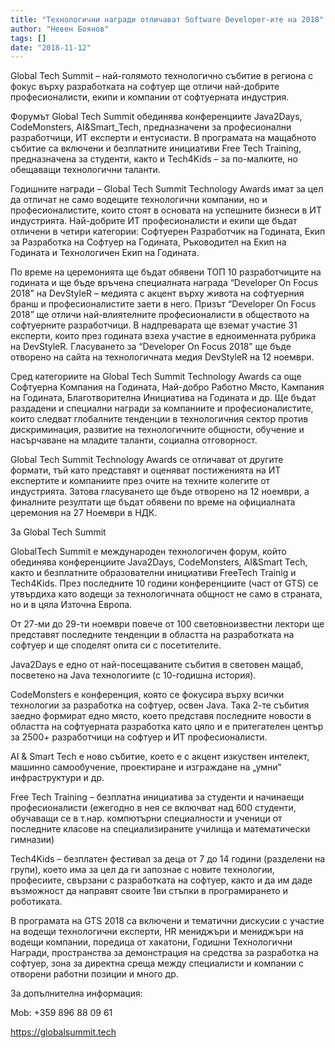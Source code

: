 ```yaml
---
title: "Технологични награди отличават Software Developer-ите на 2018"
author: "Невен Боянов"
tags: []
date: "2018-11-12"
---
```


Global Tech Summit – най-голямото технологично събитие в региона с фокус върху разработката на софтуер ще отличи най-добрите професионалисти, екипи и компании от софтуерната индустрия.

Форумът Global Tech Summit обединява конференциите Java2Days, CodeMonsters, AI&Smart_Tech, предназначени за професионални разработчици, ИТ експерти и ентусиасти. В програмата на мащабното събитие са включени и безплатните инициативи Free Tech Training, предназначена за студенти, както и Tech4Kids – за по-малките, но обещаващи технологични таланти.

Годишните награди – Global Tech Summit Technology Awards имат за цел да отличат не само водещите технологични компании, но и професионалистите, които стоят в основата на успешните бизнеси в ИТ индустрията. Най-добрите ИТ професионалисти и екипи ще бъдат отличени в четири категории: Софтуерен Разработчик на Годината, Екип за Разработка на Софтуер на Годината, Ръководител на Екип на Годината и Технологичен Екип на Годината.

По време на церемонията ще бъдат обявени ТОП 10 разработчиците на годината и ще бъде връчена специалната награда “Developer On Focus 2018” на DevStyleR – медията с акцент върху живота на софтуерния бранш и професионалистите заети в него. Призът “Developer On Focus 2018” ще отличи най-влиятелните професионалисти в обществото на софтуерните разработчици. В надпреварата ще вземат участие 31 експерти, които през годината взеха участие в едноименната рубрика на DevStyleR. Гласуването за “Developer On Focus 2018” ще бъде отворено на сайта на технологичната медия DevStyleR на 12 ноември.

Сред категориите на Global Tech Summit Technology Awards са още Софтуерна Компания на Годината, Най-добро Работно Място, Кампания на Годината, Благотворителна Инициатива на Годината и др. Ще бъдат раздадени и специални награди за компаниите и професионалистите, които следват глобалните тенденции в технологичния сектор против дискриминация, развитие на технологичните общности, обучение и насърчаване на младите таланти, социална отговорност.

Global Tech Summit Technology Awards се отличават от другите формати, тъй като представят и оценяват постиженията на ИТ експертите и компаниите през очите на техните колегите от индустрията. Затова гласуването ще бъде отворено на 12 ноември, а финалните резултати ще бъдат обявени по време на официалната церемония на 27 Ноември в НДК.

За Global Tech Summit

GlobalTech Summit е международен технологичен форум, който обединява конференциите Java2Days, CodeMonsters, AI&Smart Tech, както и безплатните образователни инициативи FreeTech Trainig и Tech4Kids. През последните 10 години конференциите (част от GTS) се утвърдиха като водещи за технологичната общност не само в страната, но и в цяла Източна Европа.

От 27-ми до 29-ти ноември повече от 100 световноизвестни лектори ще представят последните тенденции в областта на разработката на софтуер и ще споделят опита си с посетителите.

Java2Days е едно от най-посещаваните събития в световен мащаб, посветено на Java технологиите (с 10-годишна история).

CodeMonsters е конференция, която се фокусира върху всички технологии за разработка на софтуер, освен Java. Така 2-те събития заедно формират едно място, което представя последните новости в областта на софтуерната разработка като цяло и е притегателен център за 2500+ разработчици на софтуер и ИТ професионалисти.

AI & Smart Tech е ново събитие, което е с акцент изкуствен интелект, машинно самообучение, проектиране и изграждане на „умни“ инфраструктури и др.

Free Tech Training – безплатна инициатива за студенти и начинаещи професионалисти (ежегодно в нея се включват над 600 студенти, обучаващи се в т.нар. компютърни специалности и ученици от последните класове на специализираните училища и математически гимназии)

Tech4Kids – безплатен фестивал за деца от 7 до 14 години (разделени на групи), което има за цел да ги запознае с новите технологии, професиите, свързани с разработката на софтуер, както и да им даде възможност да направят своите 1ви стъпки в програмирането и роботиката.

В програмата на GTS 2018 са включени и тематични дискусии с участие на водещи технологични експерти, HR мениджъри и мениджъри на водещи компании, поредица от хакатони, Годишни Технологични Награди, пространства за демонстрация на средства за разработка на софтуер, зона за директна среща между специалисти и компании с отворени работни позиции и много др.

За допълнителна информация:

Mob: +359 896 88 09 61

https://globalsummit.tech